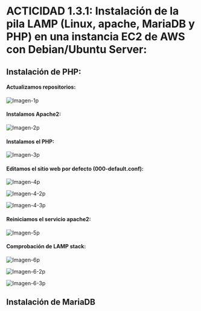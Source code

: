 # ACTICIDAD 1.3.1: Instalación de la pila LAMP (Linux, apache, MariaDB y PHP) en una instancia EC2 de AWS con Debian/Ubuntu Server:

## Instalación de PHP:

#### Actualizamos repositorios:
![Imagen-1p](img/PHP/Paso1.PNG)
#### Instalamos Apache2:
![Imagen-2p](img/PHP/Paso2.PNG)
#### Instalamos el PHP:
![Imagen-3p](img/PHP/Paso3.PNG)
#### Editamos el sitio web por defecto (000-default.conf):
![Imagen-4p](img/PHP/Paso4-1.PNG)

![Imagen-4-2p](img/PHP/Paso4-2.PNG)

![Imagen-4-3p](img/PHP/Paso4-3.PNG)
#### Reiniciamos el servicio apache2:
![Imagen-5p](img/PHP/Paso5.PNG)
#### Comprobación de LAMP stack:
![Imagen-6p](img/PHP/Paso6-1.PNG)

![Imagen-6-2p](img/PHP/Paso6-2.PNG)

![Imagen-6-3p](img/PHP/Paso6-3.PNG)


## Instalación de MariaDB

####

####

####

####

####

####




